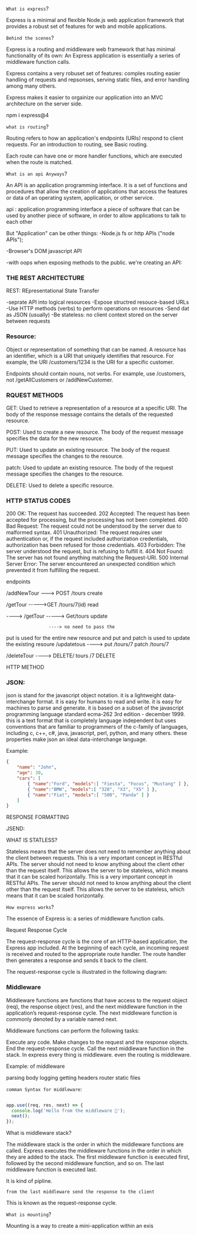 `What is express`?

Express is a minimal and flexible Node.js web application framework that provides a robust set of features for web and mobile applications.

`Behind the scenes`?

Express is a routing and middleware web framework that has minimal functionality of its own: An Express application is essentially a series of middleware function calls.


Express contains a very robuset set of features: comples routing easier handling of requests and repsonses, serving static files, and error handling among many others.

Express makes it easier to orgainize our application into an MVC architecture on the server side.


npm i express@4


`what is routing`?

Routing refers to how an application's endpoints (URIs) respond to client requests. For an introduction to routing, see Basic routing.

Each route can have one or more handler functions, which are executed when the route is matched.


`What is an api Anyways`?

An API is an application programming interface. It is a set of functions and procedures that allow the creation of applications that access the features or data of an operating system, application, or other service.


api :
application programming interface a piece of software that can be used by another piece of software, in order to allow applications to talk to each other



But "Application" can be other things: 
-Node.js fs or http APIs ("node APIs");

-Browser's DOM javascript API

-with oops when exposing methods to the public. we're creating an API:


### THE REST ARCHITECTURE

REST: REpresentational State Transfer


-seprate API into logical resources 
-Expose structred resouce-based URLs
-Use HTTP methods (verbs) to perform operations on resources
-Send dat as JSON (usually)
-Be stateless: no client context stored on the server between requests

### Resource: 

Object or representation of something that can be named. A resource has an identifier, which is a URI that uniquely identifies that resource. For example, the URI /customers/1234 is the URI for a specific customer.

Endpoints should contain nouns, not verbs. For example, use /customers, not /getAllCustomers or /addNewCustomer.


### RQUEST METHODS

GET: Used to retrieve a representation of a resource at a specific URI. The body of the response message contains the details of the requested resource.

POST: Used to create a new resource. The body of the request message specifies the data for the new resource.

PUT: Used to update an existing resource. The body of the request message specifies the changes to the resource.

patch: Used to update an existing resource. The body of the request message specifies the changes to the resource.

DELETE: Used to delete a specific resource.

### HTTP STATUS CODES

200 OK: The request has succeeded.
202 Accepted: The request has been accepted for processing, but the processing has not been completed.
400 Bad Request: The request could not be understood by the server due to malformed syntax.
401 Unauthorized: The request requires user authentication or, if the request included authorization credentials, authorization has been refused for those credentials.
403 Forbidden: The server understood the request, but is refusing to fulfill it.
404 Not Found: The server has not found anything matching the Request-URI.
500 Internal Server Error: The server encountered an unexpected condition which prevented it from fulfilling the request.



endpoints 

/addNewTour ---> POST /tours   create

/getTour ----->GET /tours/7(id)  read


----> /getTour -----> Get/tours    update
            
                    ----> no need to pass the 
            
put is used for the entire new resource and  put and patch is used to update the existing resoure
/updatetous ----> put /tours/7
                  patch /tours/7

/deleteTour ----> DELETE/ tours /7   DELETE


HTTP METHOD 

### JSON: 
json is stand for the javascript object notation. it is a lightweight data-interchange format. it is easy for humans to read and write. it is easy for machines to parse and generate. it is based on a subset of the javascript programming language standard ecma-262 3rd edition - december 1999. this is a text format that is completely language independent but uses conventions that are familiar to programmers of the c-family of languages, including c, c++, c#, java, javascript, perl, python, and many others. these properties make json an ideal data-interchange language.

Example:

```json
{
    "name": "John",
    "age": 30,
    "cars": [
        { "name":"Ford", "models":[ "Fiesta", "Focus", "Mustang" ] },
        { "name":"BMW", "models":[ "320", "X3", "X5" ] },
        { "name":"Fiat", "models":[ "500", "Panda" ] }
    ]
}
```



RESPONSE FORMATTING 

JSEND: 

WHAT IS STATLESS?

Stateless means that the server does not need to remember anything about the client between requests. This is a very important concept in RESTful APIs. The server should not need to know anything about the client other than the request itself. This allows the server to be stateless, which means that it can be scaled horizontally. This is a very important concept in RESTful APIs. The server should not need to know anything about the client other than the request itself. This allows the server to be stateless, which means that it can be scaled horizontally.




`How express works`?

The essence of Express is: a series of middleware function calls.

Request Response Cycle

The request-response cycle is the core of an HTTP-based application, the Express app included. At the beginning of each cycle, an incoming request is received and routed to the appropriate route handler. The route handler then generates a response and sends it back to the client.

The request-response cycle is illustrated in the following diagram:






### Middleware

Middleware functions are functions that have access to the request object (req), the response object (res), and the next middleware function in the application’s request-response cycle. The next middleware function is commonly denoted by a variable named next.


Middleware functions can perform the following tasks:

Execute any code.
Make changes to the request and the response objects.
End the request-response cycle.
Call the next middleware function in the stack.
In express every thing is middleware. even the routing is middleware.



Example: of middleware

parsing body
logging
getting headers
router
static files





`comman Syntax for middleware`:


```js

app.use((req, res, next) => {
  console.log('Hello from the middleware 👋');
  next();
});
```

What is middleware stack?

The middleware stack is the order in which the middleware functions are called. Express executes the middleware functions in the order in which they are added to the stack. The first middleware function is executed first, followed by the second middleware function, and so on. The last middleware function is executed last.

It is kind of pipline.

`from the last middleware send the response to the client`

This is known as the request-response cycle.


`What is mounting`?


Mounting is a way to create a mini-application within an exis

